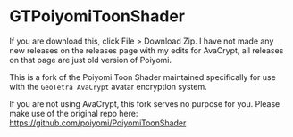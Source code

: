 # GTPoiyomiToonShader

If you are download this, click File > Download Zip. I have not made any new releases on the releases page with my edits for AvaCrypt, all releases on that page are just old version of Poiyomi.

This is a fork of the Poiyomi Toon Shader maintained specifically for use with the `GeoTetra AvaCrypt` avatar encryption system. 

If you are not using AvaCrypt, this fork serves no purpose for you. Please make use of the original repo here: https://github.com/poiyomi/PoiyomiToonShader
